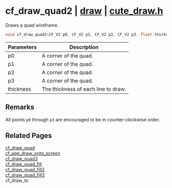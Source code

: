 # cf_draw_quad2 | [draw](https://github.com/RandyGaul/cute_framework/blob/master/docs/draw/README.md) | [cute_draw.h](https://github.com/RandyGaul/cute_framework/blob/master/include/cute_draw.h)

Draws a quad wireframe.

```cpp
void cf_draw_quad2(CF_V2 p0, CF_V2 p1, CF_V2 p2, CF_V2 p3, float thickness);
```

Parameters | Description
--- | ---
p0 | A corner of the quad.
p1 | A corner of the quad.
p2 | A corner of the quad.
p3 | A corner of the quad.
thickness | The thickness of each line to draw.

## Remarks

All points `p0` through `p3` are encouraged to be in counter-clockwise order.

## Related Pages

[cf_draw_quad](https://github.com/RandyGaul/cute_framework/blob/master/docs/draw/cf_draw_quad.md)  
[cf_app_draw_onto_screen](https://github.com/RandyGaul/cute_framework/blob/master/docs/app/cf_app_draw_onto_screen.md)  
[cf_draw_quad3](https://github.com/RandyGaul/cute_framework/blob/master/docs/draw/cf_draw_quad3.md)  
[cf_draw_quad_fill](https://github.com/RandyGaul/cute_framework/blob/master/docs/draw/cf_draw_quad_fill.md)  
[cf_draw_quad_fill2](https://github.com/RandyGaul/cute_framework/blob/master/docs/draw/cf_draw_quad_fill2.md)  
[cf_draw_quad_fill3](https://github.com/RandyGaul/cute_framework/blob/master/docs/draw/cf_draw_quad_fill3.md)  
cf_draw_to  
